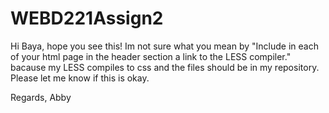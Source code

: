 # WEBD221Assign2
Hi Baya,
hope you see this!
Im not sure what you mean by
"Include in each of your html page in the header section a link to the LESS compiler."
bacause my LESS compiles to css and the files should be in my repository.
Please let me know if this is okay.

Regards,
Abby
